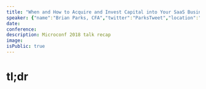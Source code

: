 ```yaml
---
title: "When and How to Acquire and Invest Capital into Your SaaS Business"
speaker: {"name":"Brian Parks, CFA","twitter":"ParksTweet","location":"Denver, CO","description":"SaaS and Crystal Palace supporter, https://t.co/D9pObfCJSY\n@bigfootcapital","verified":false,"image":"https://pbs.twimg.com/profile_images/846169590887473152/XrSZE9wv.jpg","website":"http://www.bigfootcap.com"}
date:
conference:
description: Microconf 2018 talk recap
image:
isPublic: true
---
```


# tl;dr
